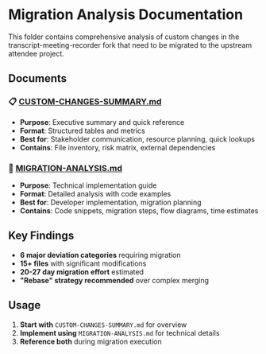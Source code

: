 # Migration Analysis Documentation

This folder contains comprehensive analysis of custom changes in the transcript-meeting-recorder fork that need to be migrated to the upstream attendee project.

## Documents

### 📋 [CUSTOM-CHANGES-SUMMARY.md](./CUSTOM-CHANGES-SUMMARY.md)
- **Purpose**: Executive summary and quick reference
- **Format**: Structured tables and metrics
- **Best for**: Stakeholder communication, resource planning, quick lookups
- **Contains**: File inventory, risk matrix, external dependencies

### 📖 [MIGRATION-ANALYSIS.md](./MIGRATION-ANALYSIS.md) 
- **Purpose**: Technical implementation guide
- **Format**: Detailed analysis with code examples
- **Best for**: Developer implementation, migration planning
- **Contains**: Code snippets, migration steps, flow diagrams, time estimates

## Key Findings

- **6 major deviation categories** requiring migration
- **15+ files** with significant modifications  
- **20-27 day migration effort** estimated
- **"Rebase" strategy recommended** over complex merging

## Usage

1. **Start with** `CUSTOM-CHANGES-SUMMARY.md` for overview
2. **Implement using** `MIGRATION-ANALYSIS.md` for technical details
3. **Reference both** during migration execution